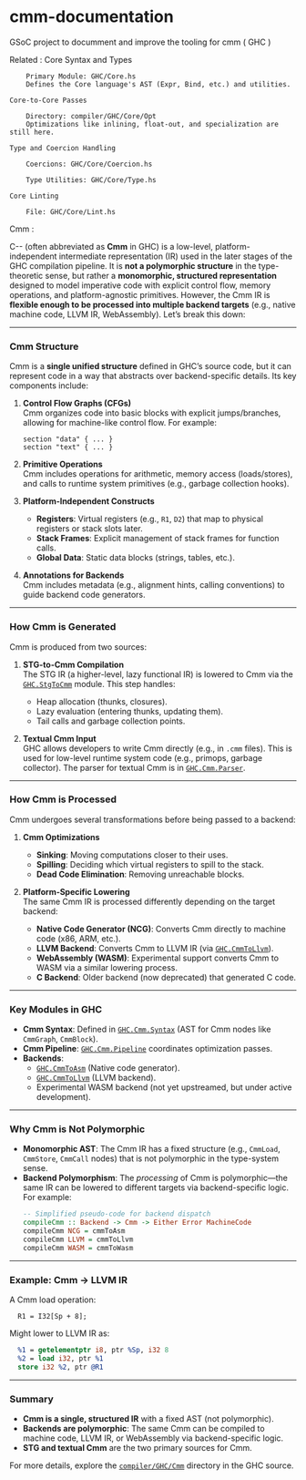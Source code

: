 # cmm-documentation
GSoC project to documment and improve the tooling for cmm ( GHC )


Related : 
    Core Syntax and Types

        Primary Module: GHC/Core.hs
        Defines the Core language's AST (Expr, Bind, etc.) and utilities.

    Core-to-Core Passes

        Directory: compiler/GHC/Core/Opt
        Optimizations like inlining, float-out, and specialization are still here.

    Type and Coercion Handling

        Coercions: GHC/Core/Coercion.hs

        Type Utilities: GHC/Core/Type.hs

    Core Linting

        File: GHC/Core/Lint.hs

Cmm : 


C-- (often abbreviated as **Cmm** in GHC) is a low-level, platform-independent intermediate representation (IR) used in the later stages of the GHC compilation pipeline. It is **not a polymorphic structure** in the type-theoretic sense, but rather a **monomorphic, structured representation** designed to model imperative code with explicit control flow, memory operations, and platform-agnostic primitives. However, the Cmm IR is **flexible enough to be processed into multiple backend targets** (e.g., native machine code, LLVM IR, WebAssembly). Let’s break this down:

---

### **Cmm Structure**
Cmm is a **single unified structure** defined in GHC’s source code, but it can represent code in a way that abstracts over backend-specific details. Its key components include:

1. **Control Flow Graphs (CFGs)**  
   Cmm organizes code into basic blocks with explicit jumps/branches, allowing for machine-like control flow. For example:
   ```cmm
   section "data" { ... }
   section "text" { ... }
   ```

2. **Primitive Operations**  
   Cmm includes operations for arithmetic, memory access (loads/stores), and calls to runtime system primitives (e.g., garbage collection hooks).

3. **Platform-Independent Constructs**  
   - **Registers**: Virtual registers (e.g., `R1`, `D2`) that map to physical registers or stack slots later.
   - **Stack Frames**: Explicit management of stack frames for function calls.
   - **Global Data**: Static data blocks (strings, tables, etc.).

4. **Annotations for Backends**  
   Cmm includes metadata (e.g., alignment hints, calling conventions) to guide backend code generators.

---

### **How Cmm is Generated**
Cmm is produced from two sources:
1. **STG-to-Cmm Compilation**  
   The STG IR (a higher-level, lazy functional IR) is lowered to Cmm via the [`GHC.StgToCmm`](https://gitlab.haskell.org/ghc/ghc/-/blob/master/compiler/GHC/StgToCmm.hs) module. This step handles:
   - Heap allocation (thunks, closures).
   - Lazy evaluation (entering thunks, updating them).
   - Tail calls and garbage collection points.

2. **Textual Cmm Input**  
   GHC allows developers to write Cmm directly (e.g., in `.cmm` files). This is used for low-level runtime system code (e.g., primops, garbage collector). The parser for textual Cmm is in [`GHC.Cmm.Parser`](https://gitlab.haskell.org/ghc/ghc/-/blob/master/compiler/GHC/Cmm/Parser.y).

---

### **How Cmm is Processed**
Cmm undergoes several transformations before being passed to a backend:

1. **Cmm Optimizations**  
   - **Sinking**: Moving computations closer to their uses.
   - **Spilling**: Deciding which virtual registers to spill to the stack.
   - **Dead Code Elimination**: Removing unreachable blocks.

2. **Platform-Specific Lowering**  
   The same Cmm IR is processed differently depending on the target backend:
   - **Native Code Generator (NCG)**: Converts Cmm directly to machine code (x86, ARM, etc.).
   - **LLVM Backend**: Converts Cmm to LLVM IR (via [`GHC.CmmToLlvm`](https://gitlab.haskell.org/ghc/ghc/-/blob/master/compiler/GHC/CmmToLlvm.hs)).
   - **WebAssembly (WASM)**: Experimental support converts Cmm to WASM via a similar lowering process.
   - **C Backend**: Older backend (now deprecated) that generated C code.

---

### **Key Modules in GHC**
- **Cmm Syntax**: Defined in [`GHC.Cmm.Syntax`](https://gitlab.haskell.org/ghc/ghc/-/blob/master/compiler/GHC/Cmm/Syntax.hs) (AST for Cmm nodes like `CmmGraph`, `CmmBlock`).
- **Cmm Pipeline**: [`GHC.Cmm.Pipeline`](https://gitlab.haskell.org/ghc/ghc/-/blob/master/compiler/GHC/Cmm/Pipeline.hs) coordinates optimization passes.
- **Backends**:
  - [`GHC.CmmToAsm`](https://gitlab.haskell.org/ghc/ghc/-/blob/master/compiler/GHC/CmmToAsm.hs) (Native code generator).
  - [`GHC.CmmToLlvm`](https://gitlab.haskell.org/ghc/ghc/-/blob/master/compiler/GHC/CmmToLlvm.hs) (LLVM backend).
  - Experimental WASM backend (not yet upstreamed, but under active development).

---

### **Why Cmm is Not Polymorphic**
- **Monomorphic AST**: The Cmm IR has a fixed structure (e.g., `CmmLoad`, `CmmStore`, `CmmCall` nodes) that is not polymorphic in the type-system sense.
- **Backend Polymorphism**: The *processing* of Cmm is polymorphic—the same IR can be lowered to different targets via backend-specific logic. For example:
  ```haskell
  -- Simplified pseudo-code for backend dispatch
  compileCmm :: Backend -> Cmm -> Either Error MachineCode
  compileCmm NCG = cmmToAsm
  compileCmm LLVM = cmmToLlvm
  compileCmm WASM = cmmToWasm
  ```

---

### **Example: Cmm → LLVM IR**
A Cmm load operation:
```cmm
  R1 = I32[Sp + 8];
```
Might lower to LLVM IR as:
```llvm
  %1 = getelementptr i8, ptr %Sp, i32 8
  %2 = load i32, ptr %1
  store i32 %2, ptr @R1
```

---

### **Summary**
- **Cmm is a single, structured IR** with a fixed AST (not polymorphic).
- **Backends are polymorphic**: The same Cmm can be compiled to machine code, LLVM IR, or WebAssembly via backend-specific logic.
- **STG and textual Cmm** are the two primary sources for Cmm.

For more details, explore the [`compiler/GHC/Cmm`](https://gitlab.haskell.org/ghc/ghc/-/tree/master/compiler/GHC/Cmm) directory in the GHC source.

